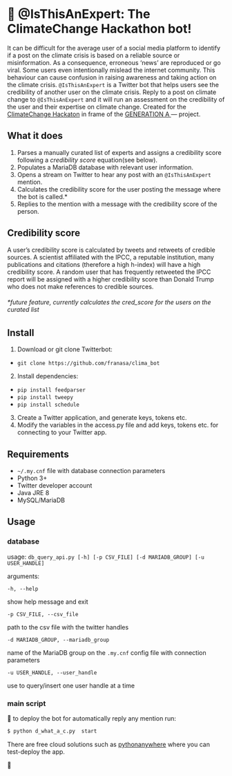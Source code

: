 # :seedling: @IsThisAnExpert: The ClimateChange Hackathon bot!

It can be difficult for the average user of a social media platform to identify if a post on the climate crisis is based on a reliable source or misinformation. As a consequence, erroneous ‘news’ are reproduced or go viral. Some users even intentionally mislead the internet community. This behaviour can cause confusion in raising awareness and taking action on the climate crisis.
`@IsThisAnExpert` is a Twitter bot that helps users see the credibility of another user on the climate crisis. Reply to a post on climate change to `@IsThisAnExpert` and it will run an assessment on the credibility of the user and their expertise on climate change. Created for the [ClimateChange Hackaton](https://www.goethe.de/prj/one/en/gea/for/clc.html) in frame of the [GENERATION A ](https://www.goethe.de/prj/one/en/gea.html) — project.

## What it does

1. Parses a manually curated list of experts and assigns a credibility score following a *credibility score* equation(see below).
2. Populates a MariaDB database with relevant user information.
3. Opens a stream on Twitter to hear any post with an `@IsThisAnExpert` mention.
4. Calculates the credibility score for the user posting the message where the bot is called.*
5. Replies to the mention with a message with the credibility score of the person.

## Credibility score

A user’s credibility score is calculated by tweets and retweets of credible sources. A scientist affiliated with the IPCC, a reputable institution, many publications and citations (therefore a high h-index) will have a high credibility score. A random user that has frequently retweeted the IPCC report will be assigned with a higher credibility score than Donald Trump who does not make references to credible sources.


###### \*future feature, currently calculates the *cred_score* for the users on the curated list


## Install

1. Download or git clone Twitterbot:
* `git clone https://github.com/franasa/clima_bot`
2. Install dependencies:
* `pip install feedparser`
* `pip install tweepy`
* `pip install schedule`
3. Create a Twitter application, and generate keys, tokens etc.
4. Modify the variables in the access.py file and add keys, tokens etc. for connecting to your Twitter app.

## Requirements

* `~/.my.cnf` file with database connection parameters
* Python 3+
* Twitter developer account
* Java JRE 8
* MySQL/MariaDB

## Usage

### database 
usage: `db_query_api.py [-h] [-p CSV_FILE] [-d MARIADB_GROUP] [-u USER_HANDLE]`

arguments:

`-h, --help `          

show help message and exit

`-p CSV_FILE, --csv_file`

path to the csv file with the twitter handles

`-d MARIADB_GROUP, --mariadb_group`     
                   
name of the MariaDB group on the `.my.cnf` config file with connection parameters

`-u USER_HANDLE, --user_handle`

use to query/insert one user handle at a time



### main script

:tada: to deploy the bot for automatically reply any mention run:

```bash
$ python d_what_a_c.py  start
```

There are free cloud solutions such as [pythonanywhere](https://www.pythonanywhere.com/) where you can test-deploy the app.


:green_heart:
